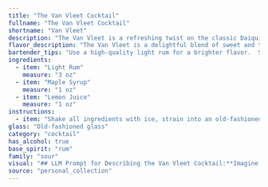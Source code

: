 ```yaml
---
title: "The Van Vleet Cocktail"
fullname: "The Van Vleet Cocktail"
shortname: "Van Vleet"
description: "The Van Vleet is a refreshing twist on the classic Daiquiri family,  with a maple syrup sweetness replacing the traditional sugar. Its origin is unknown, likely a modern invention drawing on the popular rum and citrus combinations. "
flavor_description: "The Van Vleet is a delightful blend of sweet and tart. The light rum provides a smooth, slightly spiced backbone, while the maple syrup offers a rich, caramel-like sweetness. Lemon juice adds a bright, citrusy tang that balances the sweetness perfectly. The result is a refreshing and well-rounded cocktail that's perfect for warm weather. "
bartender_tips: "Use a high-quality light rum for a brighter flavor.  Shake vigorously with ice to chill and dilute the cocktail properly.  Adjust the maple syrup to your sweetness preference.  A good quality lemon juice will add brightness and balance.  Strain into a chilled coupe glass for a refreshing presentation. "
ingredients:
  - item: "Light Rum"
    measure: "3 oz"
  - item: "Maple Syrup"
    measure: "1 oz"
  - item: "Lemon Juice"
    measure: "1 oz"
instructions:
  - item: "Shake all ingredients with ice, strain into an old-fashioned glass over ice cubes, and serve."
glass: "Old-fashioned glass"
category: "cocktail"
has_alcohol: true
base_spirit: "rum"
family: "sour"
visual: "## LLM Prompt for Describing the Van Vleet Cocktail:**Imagine a glass filled with a captivating blend of amber and sunshine. The **Van Vleet**, a vibrant cocktail, invites you to explore its depths.  **Describe the visual elements of this cocktail, focusing on the following aspects:*** **Color:** What shades of amber, gold, and citrus are present?  Is the color clear or slightly cloudy? * **Texture:** Does the cocktail have a smooth, silky surface or a bubbly, frothy top?* **Garnish:** Imagine a simple, yet elegant garnish that complements the cocktail's flavors.  What might it be and how does it enhance the visual appeal?* **Glassware:**  Which type of glass would best showcase the beauty of this cocktail? (e.g., a coupe, martini glass, rocks glass)**Remember to use vivid language that paints a picture in the reader's mind.  Let your words evoke the visual experience of this delightful cocktail.** "
source: "personal_collection"
---
```


